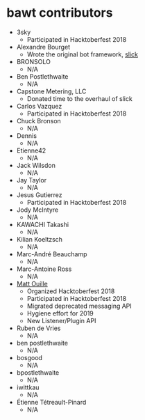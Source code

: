 bawt contributors
=================

* 3sky
    * Participated in Hacktoberfest 2018
* Alexandre Bourget
    * Wrote the original bot framework, [slick](https://github.com/abourget/slick)
* BRONSOLO
    * N/A
* Ben Postlethwaite 
    * N/A
* Capstone Metering, LLC
    * Donated time to the overhaul of slick
* Carlos Vazquez
    * Participated in Hacktoberfest 2018
* Chuck Bronson 
    * N/A
* Dennis 
    * N/A
* Etienne42 
    * N/A
* Jack Wilsdon 
    * N/A
* Jay Taylor 
    * N/A
* Jesus Gutierrez 
    * Participated in Hacktoberfest 2018
* Jody McIntyre 
    * N/A
* KAWACHI Takashi 
    * N/A
* Kilian Koeltzsch 
    * N/A
* Marc-André Beauchamp 
    * N/A
* Marc-Antoine Ross 
    * N/A
* [Matt Ouille](https://github.com/mattouille)
    * Organized Hacktoberfest 2018
    * Participated in Hacktoberfest 2018
    * Migrated deprecated messaging API
    * Hygiene effort for 2019
    * New Listener/Plugin API
* Ruben de Vries 
    * N/A
* ben postlethwaite
    * N/A
* bosgood
    * N/A
* bpostlethwaite 
    * N/A
* iwittkau
    * N/A
* Étienne Tétreault-Pinard
    * N/A